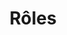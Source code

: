 ---
layout: redirect.njk
permalink: false
hideInSitemap: true
tags: level2
key: roles_fr
title: Rôles
redirect: /de/accessibility/roles/product-owner/
parent: accessibility_fr
order: 1
---